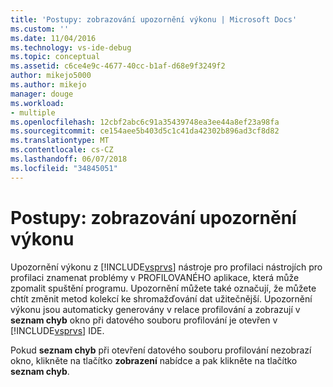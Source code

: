 ```yaml
---
title: 'Postupy: zobrazování upozornění výkonu | Microsoft Docs'
ms.custom: ''
ms.date: 11/04/2016
ms.technology: vs-ide-debug
ms.topic: conceptual
ms.assetid: c6ce4e9c-4677-40cc-b1af-d68e9f3249f2
author: mikejo5000
ms.author: mikejo
manager: douge
ms.workload:
- multiple
ms.openlocfilehash: 12cbf2abc6c91a35439748ea3ee44a8ef23a98fa
ms.sourcegitcommit: ce154aee5b403d5c1c41da42302b896ad3cf8d82
ms.translationtype: MT
ms.contentlocale: cs-CZ
ms.lasthandoff: 06/07/2018
ms.locfileid: "34845051"
---
```

# <a name="how-to-view-performance-warnings"></a>Postupy: zobrazování upozornění výkonu
Upozornění výkonu z [!INCLUDE[vsprvs](../code-quality/includes/vsprvs_md.md)] nástroje pro profilaci nástrojích pro profilaci znamenat problémy v PROFILOVANÉHO aplikace, která může zpomalit spuštění programu. Upozornění můžete také označují, že můžete chtít změnit metod kolekcí ke shromažďování dat užitečnější. Upozornění výkonu jsou automaticky generovány v relace profilování a zobrazují v **seznam chyb** okno při datového souboru profilování je otevřen v [!INCLUDE[vsprvs](../code-quality/includes/vsprvs_md.md)] IDE.  
  
 Pokud **seznam chyb** při otevření datového souboru profilování nezobrazí okno, klikněte na tlačítko **zobrazení** nabídce a pak klikněte na tlačítko **seznam chyb**.
